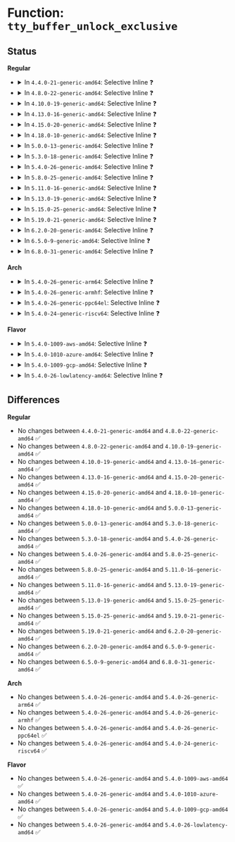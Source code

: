 # Function: <code>tty_buffer_unlock_exclusive</code>

## Status
<b>Regular</b>
<ul>
<li>
<details>
<summary>In <code>4.4.0-21-generic-amd64</code>: Selective Inline ❓</summary>

```c
void tty_buffer_unlock_exclusive(struct tty_port * port)
```

```json
{
  "name": "tty_buffer_unlock_exclusive",
  "collision_type": "Unique Global",
  "inline_type": "Selective",
  "funcs": [
    {
      "addr": 18446744071584000560,
      "name": "tty_buffer_unlock_exclusive",
      "external": true,
      "loc": "drivers/tty/tty_buffer.c:87",
      "file": "drivers/tty/tty_buffer.c",
      "inline": "not declared, inlined",
      "caller_inline": [],
      "caller_func": [
        "drivers/tty/vt/selection.c:paste_selection"
      ]
    }
  ],
  "symbols": [
    {
      "addr": 18446744071584000560,
      "name": "tty_buffer_unlock_exclusive",
      "section": ".text",
      "bind": "STB_GLOBAL",
      "size": 74
    }
  ]
}
```
</details>
</li>
<li>
<details>
<summary>In <code>4.8.0-22-generic-amd64</code>: Selective Inline ❓</summary>

```c
void tty_buffer_unlock_exclusive(struct tty_port * port)
```

```json
{
  "name": "tty_buffer_unlock_exclusive",
  "collision_type": "Unique Global",
  "inline_type": "Selective",
  "funcs": [
    {
      "addr": 18446744071584332496,
      "name": "tty_buffer_unlock_exclusive",
      "external": true,
      "loc": "drivers/tty/tty_buffer.c:64",
      "file": "drivers/tty/tty_buffer.c",
      "inline": "not declared, inlined",
      "caller_inline": [],
      "caller_func": [
        "drivers/tty/vt/selection.c:paste_selection"
      ]
    }
  ],
  "symbols": [
    {
      "addr": 18446744071584332496,
      "name": "tty_buffer_unlock_exclusive",
      "section": ".text",
      "bind": "STB_GLOBAL",
      "size": 74
    }
  ]
}
```
</details>
</li>
<li>
<details>
<summary>In <code>4.10.0-19-generic-amd64</code>: Selective Inline ❓</summary>

```c
void tty_buffer_unlock_exclusive(struct tty_port * port)
```

```json
{
  "name": "tty_buffer_unlock_exclusive",
  "collision_type": "Unique Global",
  "inline_type": "Selective",
  "funcs": [
    {
      "addr": 18446744071584514384,
      "name": "tty_buffer_unlock_exclusive",
      "external": true,
      "loc": "drivers/tty/tty_buffer.c:64",
      "file": "drivers/tty/tty_buffer.c",
      "inline": "not declared, inlined",
      "caller_inline": [],
      "caller_func": [
        "drivers/tty/vt/selection.c:paste_selection"
      ]
    }
  ],
  "symbols": [
    {
      "addr": 18446744071584514384,
      "name": "tty_buffer_unlock_exclusive",
      "section": ".text",
      "bind": "STB_GLOBAL",
      "size": 74
    }
  ]
}
```
</details>
</li>
<li>
<details>
<summary>In <code>4.13.0-16-generic-amd64</code>: Selective Inline ❓</summary>

```c
void tty_buffer_unlock_exclusive(struct tty_port * port)
```

```json
{
  "name": "tty_buffer_unlock_exclusive",
  "collision_type": "Unique Global",
  "inline_type": "Selective",
  "funcs": [
    {
      "addr": 18446744071584593552,
      "name": "tty_buffer_unlock_exclusive",
      "external": true,
      "loc": "drivers/tty/tty_buffer.c:64",
      "file": "drivers/tty/tty_buffer.c",
      "inline": "not declared, inlined",
      "caller_inline": [],
      "caller_func": [
        "drivers/tty/vt/selection.c:paste_selection"
      ]
    }
  ],
  "symbols": [
    {
      "addr": 18446744071584593552,
      "name": "tty_buffer_unlock_exclusive",
      "section": ".text",
      "bind": "STB_GLOBAL",
      "size": 74
    }
  ]
}
```
</details>
</li>
<li>
<details>
<summary>In <code>4.15.0-20-generic-amd64</code>: Selective Inline ❓</summary>

```c
void tty_buffer_unlock_exclusive(struct tty_port * port)
```

```json
{
  "name": "tty_buffer_unlock_exclusive",
  "collision_type": "Unique Global",
  "inline_type": "Selective",
  "funcs": [
    {
      "addr": 18446744071585005728,
      "name": "tty_buffer_unlock_exclusive",
      "external": true,
      "loc": "drivers/tty/tty_buffer.c:65",
      "file": "drivers/tty/tty_buffer.c",
      "inline": "not declared, inlined",
      "caller_inline": [],
      "caller_func": [
        "drivers/tty/vt/selection.c:paste_selection"
      ]
    }
  ],
  "symbols": [
    {
      "addr": 18446744071585005728,
      "name": "tty_buffer_unlock_exclusive",
      "section": ".text",
      "bind": "STB_GLOBAL",
      "size": 74
    }
  ]
}
```
</details>
</li>
<li>
<details>
<summary>In <code>4.18.0-10-generic-amd64</code>: Selective Inline ❓</summary>

```c
void tty_buffer_unlock_exclusive(struct tty_port * port)
```

```json
{
  "name": "tty_buffer_unlock_exclusive",
  "collision_type": "Unique Global",
  "inline_type": "Selective",
  "funcs": [
    {
      "addr": 18446744071585239424,
      "name": "tty_buffer_unlock_exclusive",
      "external": true,
      "loc": "drivers/tty/tty_buffer.c:65",
      "file": "drivers/tty/tty_buffer.c",
      "inline": "not declared, inlined",
      "caller_inline": [],
      "caller_func": [
        "drivers/tty/vt/selection.c:paste_selection"
      ]
    }
  ],
  "symbols": [
    {
      "addr": 18446744071585239424,
      "name": "tty_buffer_unlock_exclusive",
      "section": ".text",
      "bind": "STB_GLOBAL",
      "size": 74
    }
  ]
}
```
</details>
</li>
<li>
<details>
<summary>In <code>5.0.0-13-generic-amd64</code>: Selective Inline ❓</summary>

```c
void tty_buffer_unlock_exclusive(struct tty_port * port)
```

```json
{
  "name": "tty_buffer_unlock_exclusive",
  "collision_type": "Unique Global",
  "inline_type": "Selective",
  "funcs": [
    {
      "addr": 18446744071585358784,
      "name": "tty_buffer_unlock_exclusive",
      "external": true,
      "loc": "drivers/tty/tty_buffer.c:65",
      "file": "drivers/tty/tty_buffer.c",
      "inline": "not declared, inlined",
      "caller_inline": [],
      "caller_func": [
        "drivers/tty/vt/selection.c:paste_selection"
      ]
    }
  ],
  "symbols": [
    {
      "addr": 18446744071585358784,
      "name": "tty_buffer_unlock_exclusive",
      "section": ".text",
      "bind": "STB_GLOBAL",
      "size": 74
    }
  ]
}
```
</details>
</li>
<li>
<details>
<summary>In <code>5.3.0-18-generic-amd64</code>: Selective Inline ❓</summary>

```c
void tty_buffer_unlock_exclusive(struct tty_port * port)
```

```json
{
  "name": "tty_buffer_unlock_exclusive",
  "collision_type": "Unique Global",
  "inline_type": "Selective",
  "funcs": [
    {
      "addr": 18446744071585572800,
      "name": "tty_buffer_unlock_exclusive",
      "external": true,
      "loc": "drivers/tty/tty_buffer.c:65",
      "file": "drivers/tty/tty_buffer.c",
      "inline": "not declared, inlined",
      "caller_inline": [],
      "caller_func": [
        "drivers/tty/vt/selection.c:paste_selection"
      ]
    }
  ],
  "symbols": [
    {
      "addr": 18446744071585572800,
      "name": "tty_buffer_unlock_exclusive",
      "section": ".text",
      "bind": "STB_GLOBAL",
      "size": 74
    }
  ]
}
```
</details>
</li>
<li>
<details>
<summary>In <code>5.4.0-26-generic-amd64</code>: Selective Inline ❓</summary>

```c
void tty_buffer_unlock_exclusive(struct tty_port * port)
```

```json
{
  "name": "tty_buffer_unlock_exclusive",
  "collision_type": "Unique Global",
  "inline_type": "Selective",
  "funcs": [
    {
      "addr": 18446744071585713840,
      "name": "tty_buffer_unlock_exclusive",
      "external": true,
      "loc": "drivers/tty/tty_buffer.c:65",
      "file": "drivers/tty/tty_buffer.c",
      "inline": "not declared, inlined",
      "caller_inline": [],
      "caller_func": [
        "drivers/tty/vt/selection.c:paste_selection"
      ]
    }
  ],
  "symbols": [
    {
      "addr": 18446744071585713840,
      "name": "tty_buffer_unlock_exclusive",
      "section": ".text",
      "bind": "STB_GLOBAL",
      "size": 74
    }
  ]
}
```
</details>
</li>
<li>
<details>
<summary>In <code>5.8.0-25-generic-amd64</code>: Selective Inline ❓</summary>

```c
void tty_buffer_unlock_exclusive(struct tty_port * port)
```

```json
{
  "name": "tty_buffer_unlock_exclusive",
  "collision_type": "Unique Global",
  "inline_type": "Selective",
  "funcs": [
    {
      "addr": 18446744071586442960,
      "name": "tty_buffer_unlock_exclusive",
      "external": true,
      "loc": "drivers/tty/tty_buffer.c:65",
      "file": "drivers/tty/tty_buffer.c",
      "inline": "not declared, inlined",
      "caller_inline": [],
      "caller_func": [
        "drivers/tty/vt/selection.c:paste_selection"
      ]
    }
  ],
  "symbols": [
    {
      "addr": 18446744071586442960,
      "name": "tty_buffer_unlock_exclusive",
      "section": ".text",
      "bind": "STB_GLOBAL",
      "size": 74
    }
  ]
}
```
</details>
</li>
<li>
<details>
<summary>In <code>5.11.0-16-generic-amd64</code>: Selective Inline ❓</summary>

```c
void tty_buffer_unlock_exclusive(struct tty_port * port)
```

```json
{
  "name": "tty_buffer_unlock_exclusive",
  "collision_type": "Unique Global",
  "inline_type": "Selective",
  "funcs": [
    {
      "addr": 18446744071586557440,
      "name": "tty_buffer_unlock_exclusive",
      "external": true,
      "loc": "drivers/tty/tty_buffer.c:65",
      "file": "drivers/tty/tty_buffer.c",
      "inline": "not declared, inlined",
      "caller_inline": [],
      "caller_func": [
        "drivers/tty/vt/selection.c:paste_selection"
      ]
    }
  ],
  "symbols": [
    {
      "addr": 18446744071586557440,
      "name": "tty_buffer_unlock_exclusive",
      "section": ".text",
      "bind": "STB_GLOBAL",
      "size": 74
    }
  ]
}
```
</details>
</li>
<li>
<details>
<summary>In <code>5.13.0-19-generic-amd64</code>: Selective Inline ❓</summary>

```c
void tty_buffer_unlock_exclusive(struct tty_port * port)
```

```json
{
  "name": "tty_buffer_unlock_exclusive",
  "collision_type": "Unique Global",
  "inline_type": "Selective",
  "funcs": [
    {
      "addr": 18446744071586442400,
      "name": "tty_buffer_unlock_exclusive",
      "external": true,
      "loc": "drivers/tty/tty_buffer.c:65",
      "file": "drivers/tty/tty_buffer.c",
      "inline": "not declared, inlined",
      "caller_inline": [],
      "caller_func": [
        "drivers/tty/vt/selection.c:paste_selection"
      ]
    }
  ],
  "symbols": [
    {
      "addr": 18446744071586442400,
      "name": "tty_buffer_unlock_exclusive",
      "section": ".text",
      "bind": "STB_GLOBAL",
      "size": 74
    }
  ]
}
```
</details>
</li>
<li>
<details>
<summary>In <code>5.15.0-25-generic-amd64</code>: Selective Inline ❓</summary>

```c
void tty_buffer_unlock_exclusive(struct tty_port * port)
```

```json
{
  "name": "tty_buffer_unlock_exclusive",
  "collision_type": "Unique Global",
  "inline_type": "Selective",
  "funcs": [
    {
      "addr": 18446744071586968368,
      "name": "tty_buffer_unlock_exclusive",
      "external": true,
      "loc": "drivers/tty/tty_buffer.c:65",
      "file": "drivers/tty/tty_buffer.c",
      "inline": "not declared, inlined",
      "caller_inline": [],
      "caller_func": [
        "drivers/tty/tty_io.c:tty_ioctl",
        "drivers/tty/vt/selection.c:paste_selection"
      ]
    }
  ],
  "symbols": [
    {
      "addr": 18446744071586968368,
      "name": "tty_buffer_unlock_exclusive",
      "section": ".text",
      "bind": "STB_GLOBAL",
      "size": 74
    }
  ]
}
```
</details>
</li>
<li>
<details>
<summary>In <code>5.19.0-21-generic-amd64</code>: Selective Inline ❓</summary>

```c
void tty_buffer_unlock_exclusive(struct tty_port * port)
```

```json
{
  "name": "tty_buffer_unlock_exclusive",
  "collision_type": "Unique Global",
  "inline_type": "Selective",
  "funcs": [
    {
      "addr": 18446744071588264384,
      "name": "tty_buffer_unlock_exclusive",
      "external": true,
      "loc": "drivers/tty/tty_buffer.c:68",
      "file": "drivers/tty/tty_buffer.c",
      "inline": "not declared, inlined",
      "caller_inline": [],
      "caller_func": [
        "drivers/tty/tty_io.c:tty_ioctl",
        "drivers/tty/vt/selection.c:paste_selection"
      ]
    }
  ],
  "symbols": [
    {
      "addr": 18446744071588264384,
      "name": "tty_buffer_unlock_exclusive",
      "section": ".text",
      "bind": "STB_GLOBAL",
      "size": 86
    }
  ]
}
```
</details>
</li>
<li>
<details>
<summary>In <code>6.2.0-20-generic-amd64</code>: Selective Inline ❓</summary>

```c
void tty_buffer_unlock_exclusive(struct tty_port * port)
```

```json
{
  "name": "tty_buffer_unlock_exclusive",
  "collision_type": "Unique Global",
  "inline_type": "Selective",
  "funcs": [
    {
      "addr": 18446744071589677984,
      "name": "tty_buffer_unlock_exclusive",
      "external": true,
      "loc": "drivers/tty/tty_buffer.c:69",
      "file": "drivers/tty/tty_buffer.c",
      "inline": "not declared, inlined",
      "caller_inline": [],
      "caller_func": [
        "drivers/tty/tty_io.c:tty_ioctl",
        "drivers/tty/vt/selection.c:paste_selection"
      ]
    }
  ],
  "symbols": [
    {
      "addr": 18446744071589677984,
      "name": "tty_buffer_unlock_exclusive",
      "section": ".text",
      "bind": "STB_GLOBAL",
      "size": 86
    }
  ]
}
```
</details>
</li>
<li>
<details>
<summary>In <code>6.5.0-9-generic-amd64</code>: Selective Inline ❓</summary>

```c
void tty_buffer_unlock_exclusive(struct tty_port * port)
```

```json
{
  "name": "tty_buffer_unlock_exclusive",
  "collision_type": "Unique Global",
  "inline_type": "Selective",
  "funcs": [
    {
      "addr": 18446744071589983072,
      "name": "tty_buffer_unlock_exclusive",
      "external": true,
      "loc": "drivers/tty/tty_buffer.c:69",
      "file": "drivers/tty/tty_buffer.c",
      "inline": "not declared, inlined",
      "caller_inline": [],
      "caller_func": [
        "drivers/tty/tty_io.c:tty_ioctl",
        "drivers/tty/vt/selection.c:paste_selection"
      ]
    }
  ],
  "symbols": [
    {
      "addr": 18446744071589983072,
      "name": "tty_buffer_unlock_exclusive",
      "section": ".text",
      "bind": "STB_GLOBAL",
      "size": 86
    }
  ]
}
```
</details>
</li>
<li>
<details>
<summary>In <code>6.8.0-31-generic-amd64</code>: Selective Inline ❓</summary>

```c
void tty_buffer_unlock_exclusive(struct tty_port * port)
```

```json
{
  "name": "tty_buffer_unlock_exclusive",
  "collision_type": "Unique Global",
  "inline_type": "Selective",
  "funcs": [
    {
      "addr": 18446744071590321664,
      "name": "tty_buffer_unlock_exclusive",
      "external": true,
      "loc": "drivers/tty/tty_buffer.c:69",
      "file": "drivers/tty/tty_buffer.c",
      "inline": "not declared, inlined",
      "caller_inline": [],
      "caller_func": [
        "drivers/tty/tty_io.c:tty_ioctl",
        "drivers/tty/vt/selection.c:paste_selection"
      ]
    }
  ],
  "symbols": [
    {
      "addr": 18446744071590321664,
      "name": "tty_buffer_unlock_exclusive",
      "section": ".text",
      "bind": "STB_GLOBAL",
      "size": 86
    }
  ]
}
```
</details>
</li>
</ul>
<b>Arch</b>
<ul>
<li>
<details>
<summary>In <code>5.4.0-26-generic-arm64</code>: Selective Inline ❓</summary>

```c
void tty_buffer_unlock_exclusive(struct tty_port * port)
```

```json
{
  "name": "tty_buffer_unlock_exclusive",
  "collision_type": "Unique Global",
  "inline_type": "Selective",
  "funcs": [
    {
      "addr": 18446603336498401592,
      "name": "tty_buffer_unlock_exclusive",
      "external": true,
      "loc": "drivers/tty/tty_buffer.c:65",
      "file": "drivers/tty/tty_buffer.c",
      "inline": "not declared, inlined",
      "caller_inline": [],
      "caller_func": [
        "drivers/tty/vt/selection.c:paste_selection"
      ]
    }
  ],
  "symbols": [
    {
      "addr": 18446603336498401592,
      "name": "tty_buffer_unlock_exclusive",
      "section": ".text",
      "bind": "STB_GLOBAL",
      "size": 128
    }
  ]
}
```
</details>
</li>
<li>
<details>
<summary>In <code>5.4.0-26-generic-armhf</code>: Selective Inline ❓</summary>

```c
void tty_buffer_unlock_exclusive(struct tty_port * port)
```

```json
{
  "name": "tty_buffer_unlock_exclusive",
  "collision_type": "Unique Global",
  "inline_type": "Selective",
  "funcs": [
    {
      "addr": 3231077336,
      "name": "tty_buffer_unlock_exclusive",
      "external": true,
      "loc": "drivers/tty/tty_buffer.c:65",
      "file": "drivers/tty/tty_buffer.c",
      "inline": "not declared, inlined",
      "caller_inline": [],
      "caller_func": [
        "drivers/tty/vt/selection.c:paste_selection"
      ]
    }
  ],
  "symbols": [
    {
      "addr": 3231077336,
      "name": "tty_buffer_unlock_exclusive",
      "section": ".text",
      "bind": "STB_GLOBAL",
      "size": 108
    }
  ]
}
```
</details>
</li>
<li>
<details>
<summary>In <code>5.4.0-26-generic-ppc64el</code>: Selective Inline ❓</summary>

```c
void tty_buffer_unlock_exclusive(struct tty_port * port)
```

```json
{
  "name": "tty_buffer_unlock_exclusive",
  "collision_type": "Unique Global",
  "inline_type": "Selective",
  "funcs": [
    {
      "addr": 13835058055291587008,
      "name": "tty_buffer_unlock_exclusive",
      "external": true,
      "loc": "drivers/tty/tty_buffer.c:65",
      "file": "drivers/tty/tty_buffer.c",
      "inline": "not declared, inlined",
      "caller_inline": [],
      "caller_func": [
        "drivers/tty/vt/selection.c:paste_selection"
      ]
    }
  ],
  "symbols": [
    {
      "addr": 13835058055291587008,
      "name": "tty_buffer_unlock_exclusive",
      "section": ".text",
      "bind": "STB_GLOBAL",
      "size": 152
    }
  ]
}
```
</details>
</li>
<li>
<details>
<summary>In <code>5.4.0-24-generic-riscv64</code>: Selective Inline ❓</summary>

```c
void tty_buffer_unlock_exclusive(struct tty_port * port)
```

```json
{
  "name": "tty_buffer_unlock_exclusive",
  "collision_type": "Unique Global",
  "inline_type": "Selective",
  "funcs": [
    {
      "addr": 18446743936276063518,
      "name": "tty_buffer_unlock_exclusive",
      "external": true,
      "loc": "drivers/tty/tty_buffer.c:65",
      "file": "drivers/tty/tty_buffer.c",
      "inline": "not declared, inlined",
      "caller_inline": [],
      "caller_func": [
        "drivers/tty/vt/selection.c:paste_selection"
      ]
    }
  ],
  "symbols": [
    {
      "addr": 18446743936276063518,
      "name": "tty_buffer_unlock_exclusive",
      "section": ".text",
      "bind": "STB_GLOBAL",
      "size": 98
    }
  ]
}
```
</details>
</li>
</ul>
<b>Flavor</b>
<ul>
<li>
<details>
<summary>In <code>5.4.0-1009-aws-amd64</code>: Selective Inline ❓</summary>

```c
void tty_buffer_unlock_exclusive(struct tty_port * port)
```

```json
{
  "name": "tty_buffer_unlock_exclusive",
  "collision_type": "Unique Global",
  "inline_type": "Selective",
  "funcs": [
    {
      "addr": 18446744071585474864,
      "name": "tty_buffer_unlock_exclusive",
      "external": true,
      "loc": "drivers/tty/tty_buffer.c:65",
      "file": "drivers/tty/tty_buffer.c",
      "inline": "not declared, inlined",
      "caller_inline": [],
      "caller_func": [
        "drivers/tty/vt/selection.c:paste_selection"
      ]
    }
  ],
  "symbols": [
    {
      "addr": 18446744071585474864,
      "name": "tty_buffer_unlock_exclusive",
      "section": ".text",
      "bind": "STB_GLOBAL",
      "size": 74
    }
  ]
}
```
</details>
</li>
<li>
<details>
<summary>In <code>5.4.0-1010-azure-amd64</code>: Selective Inline ❓</summary>

```c
void tty_buffer_unlock_exclusive(struct tty_port * port)
```

```json
{
  "name": "tty_buffer_unlock_exclusive",
  "collision_type": "Unique Global",
  "inline_type": "Selective",
  "funcs": [
    {
      "addr": 18446744071585344880,
      "name": "tty_buffer_unlock_exclusive",
      "external": true,
      "loc": "drivers/tty/tty_buffer.c:65",
      "file": "drivers/tty/tty_buffer.c",
      "inline": "not declared, inlined",
      "caller_inline": [],
      "caller_func": [
        "drivers/tty/vt/selection.c:paste_selection"
      ]
    }
  ],
  "symbols": [
    {
      "addr": 18446744071585344880,
      "name": "tty_buffer_unlock_exclusive",
      "section": ".text",
      "bind": "STB_GLOBAL",
      "size": 74
    }
  ]
}
```
</details>
</li>
<li>
<details>
<summary>In <code>5.4.0-1009-gcp-amd64</code>: Selective Inline ❓</summary>

```c
void tty_buffer_unlock_exclusive(struct tty_port * port)
```

```json
{
  "name": "tty_buffer_unlock_exclusive",
  "collision_type": "Unique Global",
  "inline_type": "Selective",
  "funcs": [
    {
      "addr": 18446744071585664240,
      "name": "tty_buffer_unlock_exclusive",
      "external": true,
      "loc": "drivers/tty/tty_buffer.c:65",
      "file": "drivers/tty/tty_buffer.c",
      "inline": "not declared, inlined",
      "caller_inline": [],
      "caller_func": [
        "drivers/tty/vt/selection.c:paste_selection"
      ]
    }
  ],
  "symbols": [
    {
      "addr": 18446744071585664240,
      "name": "tty_buffer_unlock_exclusive",
      "section": ".text",
      "bind": "STB_GLOBAL",
      "size": 74
    }
  ]
}
```
</details>
</li>
<li>
<details>
<summary>In <code>5.4.0-26-lowlatency-amd64</code>: Selective Inline ❓</summary>

```c
void tty_buffer_unlock_exclusive(struct tty_port * port)
```

```json
{
  "name": "tty_buffer_unlock_exclusive",
  "collision_type": "Unique Global",
  "inline_type": "Selective",
  "funcs": [
    {
      "addr": 18446744071585772352,
      "name": "tty_buffer_unlock_exclusive",
      "external": true,
      "loc": "drivers/tty/tty_buffer.c:65",
      "file": "drivers/tty/tty_buffer.c",
      "inline": "not declared, inlined",
      "caller_inline": [],
      "caller_func": [
        "drivers/tty/vt/selection.c:paste_selection"
      ]
    }
  ],
  "symbols": [
    {
      "addr": 18446744071585772352,
      "name": "tty_buffer_unlock_exclusive",
      "section": ".text",
      "bind": "STB_GLOBAL",
      "size": 74
    }
  ]
}
```
</details>
</li>
</ul>

## Differences
<b>Regular</b>
<ul>
<li>
No changes between <code>4.4.0-21-generic-amd64</code> and <code>4.8.0-22-generic-amd64</code> ✅
</li>
<li>
No changes between <code>4.8.0-22-generic-amd64</code> and <code>4.10.0-19-generic-amd64</code> ✅
</li>
<li>
No changes between <code>4.10.0-19-generic-amd64</code> and <code>4.13.0-16-generic-amd64</code> ✅
</li>
<li>
No changes between <code>4.13.0-16-generic-amd64</code> and <code>4.15.0-20-generic-amd64</code> ✅
</li>
<li>
No changes between <code>4.15.0-20-generic-amd64</code> and <code>4.18.0-10-generic-amd64</code> ✅
</li>
<li>
No changes between <code>4.18.0-10-generic-amd64</code> and <code>5.0.0-13-generic-amd64</code> ✅
</li>
<li>
No changes between <code>5.0.0-13-generic-amd64</code> and <code>5.3.0-18-generic-amd64</code> ✅
</li>
<li>
No changes between <code>5.3.0-18-generic-amd64</code> and <code>5.4.0-26-generic-amd64</code> ✅
</li>
<li>
No changes between <code>5.4.0-26-generic-amd64</code> and <code>5.8.0-25-generic-amd64</code> ✅
</li>
<li>
No changes between <code>5.8.0-25-generic-amd64</code> and <code>5.11.0-16-generic-amd64</code> ✅
</li>
<li>
No changes between <code>5.11.0-16-generic-amd64</code> and <code>5.13.0-19-generic-amd64</code> ✅
</li>
<li>
No changes between <code>5.13.0-19-generic-amd64</code> and <code>5.15.0-25-generic-amd64</code> ✅
</li>
<li>
No changes between <code>5.15.0-25-generic-amd64</code> and <code>5.19.0-21-generic-amd64</code> ✅
</li>
<li>
No changes between <code>5.19.0-21-generic-amd64</code> and <code>6.2.0-20-generic-amd64</code> ✅
</li>
<li>
No changes between <code>6.2.0-20-generic-amd64</code> and <code>6.5.0-9-generic-amd64</code> ✅
</li>
<li>
No changes between <code>6.5.0-9-generic-amd64</code> and <code>6.8.0-31-generic-amd64</code> ✅
</li>
</ul>
<b>Arch</b>
<ul>
<li>
No changes between <code>5.4.0-26-generic-amd64</code> and <code>5.4.0-26-generic-arm64</code> ✅
</li>
<li>
No changes between <code>5.4.0-26-generic-amd64</code> and <code>5.4.0-26-generic-armhf</code> ✅
</li>
<li>
No changes between <code>5.4.0-26-generic-amd64</code> and <code>5.4.0-26-generic-ppc64el</code> ✅
</li>
<li>
No changes between <code>5.4.0-26-generic-amd64</code> and <code>5.4.0-24-generic-riscv64</code> ✅
</li>
</ul>
<b>Flavor</b>
<ul>
<li>
No changes between <code>5.4.0-26-generic-amd64</code> and <code>5.4.0-1009-aws-amd64</code> ✅
</li>
<li>
No changes between <code>5.4.0-26-generic-amd64</code> and <code>5.4.0-1010-azure-amd64</code> ✅
</li>
<li>
No changes between <code>5.4.0-26-generic-amd64</code> and <code>5.4.0-1009-gcp-amd64</code> ✅
</li>
<li>
No changes between <code>5.4.0-26-generic-amd64</code> and <code>5.4.0-26-lowlatency-amd64</code> ✅
</li>
</ul>
